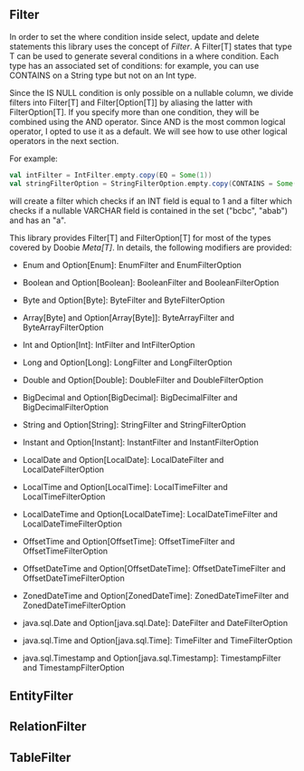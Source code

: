 ## Filter

In order to set the where condition inside select, update and delete statements this library uses the concept of 
*Filter*. A Filter[T] states that type T can be used to generate several conditions in a where condition. Each type
has an associated set of conditions: for example, you can use CONTAINS on a String type but not on an Int type.

Since the IS NULL condition is only possible on a nullable column, we divide filters into Filter[T] and 
Filter[Option[T]] by aliasing the latter with FilterOption[T]. If you specify more than one condition, they will be
combined using the AND operator. Since AND is the most common logical operator, I opted to use it as a default. We
will see how to use other logical operators in the next section.

For example:

```scala
val intFilter = IntFilter.empty.copy(EQ = Some(1))
val stringFilterOption = StringFilterOption.empty.copy(CONTAINS = Some("a"), IN = Some(Seq("bcbc", "abab")))
``` 
will create a filter which checks if an INT field is equal to 1 and a filter which checks if a nullable VARCHAR field
is contained in the set ("bcbc", "abab") and has an "a".

This library provides Filter[T] and FilterOption[T] for most of the types covered by Doobie *Meta[T]*. In details, the
following modifiers are provided:

- Enum and Option[Enum]: EnumFilter and EnumFilterOption

- Boolean and Option[Boolean]: BooleanFilter and BooleanFilterOption

- Byte and Option[Byte]: ByteFilter and ByteFilterOption

- Array[Byte] and Option[Array[Byte]]: ByteArrayFilter and ByteArrayFilterOption

- Int and Option[Int]: IntFilter and IntFilterOption

- Long and Option[Long]: LongFilter and LongFilterOption

- Double and Option[Double]: DoubleFilter and DoubleFilterOption

- BigDecimal and Option[BigDecimal]: BigDecimalFilter and BigDecimalFilterOption

- String and Option[String]: StringFilter and StringFilterOption

- Instant and Option[Instant]: InstantFilter and InstantFilterOption

- LocalDate and Option[LocalDate]: LocalDateFilter and LocalDateFilterOption

- LocalTime and Option[LocalTime]: LocalTimeFilter and LocalTimeFilterOption

- LocalDateTime and Option[LocalDateTime]: LocalDateTimeFilter and LocalDateTimeFilterOption

- OffsetTime and Option[OffsetTime]: OffsetTimeFilter and OffsetTimeFilterOption

- OffsetDateTime and Option[OffsetDateTime]: OffsetDateTimeFilter and OffsetDateTimeFilterOption

- ZonedDateTime and Option[ZonedDateTime]: ZonedDateTimeFilter and ZonedDateTimeFilterOption

- java.sql.Date and Option[java.sql.Date]: DateFilter and DateFilterOption

- java.sql.Time and Option[java.sql.Time]: TimeFilter and TimeFilterOption

- java.sql.Timestamp and Option[java.sql.Timestamp]: TimestampFilter and TimestampFilterOption

## EntityFilter

## RelationFilter

## TableFilter